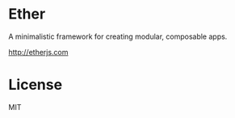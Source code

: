 # Ether

A minimalistic framework for creating modular, composable apps.

http://etherjs.com

# License

MIT
